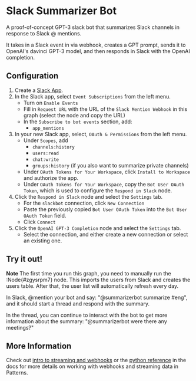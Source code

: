 # Slack Summarizer Bot

A proof-of-concept GPT-3 slack bot that summarizes Slack channels in response to Slack @ mentions.

It takes in a Slack event in via webhook, creates a GPT prompt,
sends it to OpenAI's davinci GPT-3 model, and then responds in Slack with the 
OpenAI completion.

## Configuration

1. Create a [Slack App](https://api.slack.com/apps).
2. In the Slack app, select `Event Subscriptions` from the left menu.
    * Turn on `Enable Events`
    * Fill in `Request URL` with the URL of the `Slack Mention Webhook` in this graph (select the node and copy the URL)
    * In the `Subscribe to bot events` section, add:
        * `app_mentions`
3. In your new Slack app, select, `OAuth & Permissions` from the left menu.
    * Under `Scopes`, add
      * `channels:history`
      * `users:read`
      * `chat:write`
      * `groups:history` (if you also want to summarize private channels) 
    * Under `OAuth Tokens for Your Workspace`, click `Install to Workspace` and authorize the app.
    * Under `OAuth Tokens for Your Workspace`, copy the `Bot User OAuth Token`, which is used to configure the `Respond in Slack` node.
4. Click the `Respond in Slack` node and select the `Settings` tab.
    * For the `slackbot` connection, click `New Connection`
    * Paste the previously copied `Bot User OAuth Token` into the `Bot User OAuth Token` field.
    * Click `Connect`
5. Click the `OpenAI GPT-3 Completion` node and select the `Settings` tab.
    * Select the connection, and either create a new connection or select an existing one.

## Try it out!

**Note** The first time you run this graph, you need to manually run the :Node{#zgysrpm7} node.  This
imports the users from Slack and creates the users table.  After that, the user list will automatically
refresh every day.

In Slack, @mention your bot and say: "@summarizerbot summarize #eng", and it should
start a thread and respond with the summary.

In the thread, you can continue to interact with the bot to get more information about
the summary: "@summarizerbot were there any meetings?"

## More Information
Check out [intro to streaming and webhooks](https://www.patterns.app/docs/dev/streams) or the
[python reference](https://www.patterns.app/docs/reference/python-reference) in the docs
for more details on working with webhooks and streaming data in Patterns.